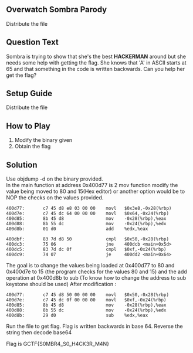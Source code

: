 ## Overwatch Sombra Parody

Distribute the file

## Question Text
Sombra is trying to show that she's the best **HACKERMAN** around but she needs some help with getting the flag. She knows that 'A' in ASCII starts at 65 and that something in the code is written backwards. Can you help her get the flag?


## Setup Guide
Distribute the file
## How to Play
1. Modify the binary given
2. Obtain the flag

## Solution
 Use objdump -d on the binary provided.  
 In the main function at address 0x400d77 is 2 mov function modify the value being moved to 80 and 15(Hex editor) or another option would be to NOP the checks on the values provided.

```
400d77:       c7 45 d8 e8 03 00 00    movl   $0x3e8,-0x28(%rbp)
400d7e:       c7 45 dc 64 00 00 00    movl   $0x64,-0x24(%rbp)
400d85:       8b 45 d8                mov    -0x28(%rbp),%eax
400d88:       8b 55 dc                mov    -0x24(%rbp),%edx
400d8b:       01 d0                   add    %edx,%eax
```
```
400dbf:       83 7d d8 50             cmpl   $0x50,-0x28(%rbp)
400dc3:       75 06                   jne    400dcb <main+0x5d>
400dc5:       83 7d dc 0f             cmpl   $0xf,-0x24(%rbp)
400dc9:       74 07                   je     400dd2 <main+0x64>
```
 The goal is to change the values being loaded at 0x400d77 to 80 and 0x400d7e to 15 (the program checks for the values 80 and 15) and the add operation at 0x400d8b to sub  (To know how to change the address to sub keystone should be used)
 After modification :
 ```
 400d77:       c7 45 d8 50 00 00 00    movl   $0x50,-0x28(%rbp)
 400d7e:       c7 45 dc 0f 00 00 00    movl   $0xf,-0x24(%rbp)
 400d85:       8b 45 d8                mov    -0x28(%rbp),%eax
 400d88:       8b 55 dc                mov    -0x24(%rbp),%edx
 400d8b:       29 d0                   sub    %edx,%eax
 ```
Run the file to get flag.
Flag is written backwards in base 64. Reverse the string then decode base64

Flag is GCTF{S0MBR4_S0_H4CK3R_M4N}
